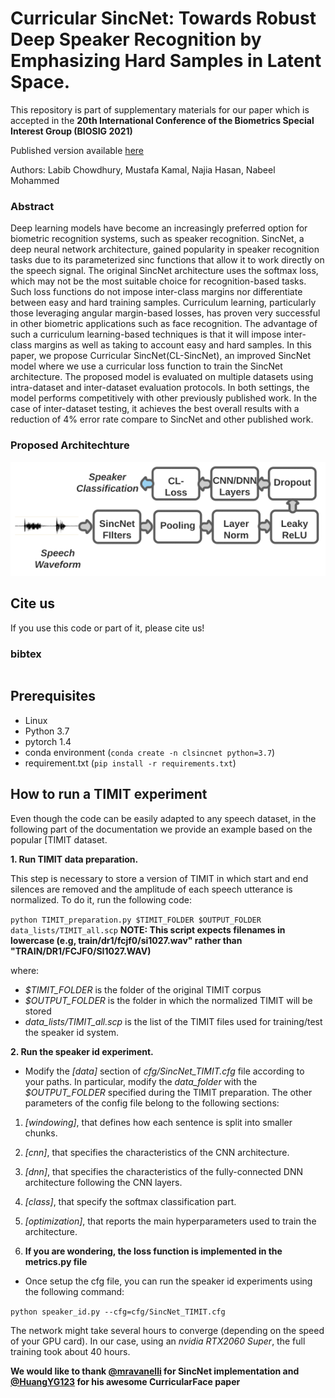 # Curricular SincNet: Towards Robust Deep Speaker Recognition by Emphasizing Hard Samples in Latent Space.
This repository is part of supplementary materials for our paper which is accepted in the **20th International Conference of the Biometrics Special Interest Group (BIOSIG 2021)**

Published version available [here](www.biosig.de)

Authors: Labib Chowdhury, Mustafa Kamal, Najia Hasan, Nabeel Mohammed

### Abstract
Deep learning models have become an increasingly preferred option for biometric recognition systems, such as speaker recognition. SincNet, a deep neural network architecture, gained popularity in speaker recognition tasks due to its parameterized sinc functions that allow it to work directly on the speech signal. The original SincNet architecture uses the softmax loss, which may not be the most suitable choice for recognition-based tasks. Such loss functions do not impose inter-class margins nor differentiate between easy and hard training samples. Curriculum learning, particularly those leveraging angular margin-based losses, has proven very successful in other biometric applications such as face recognition. The advantage of such a curriculum learning-based techniques is that it will impose inter-class margins as well as taking to account easy and hard samples.  In this paper, we propose Curricular SincNet(CL-SincNet), an improved SincNet model where we use a curricular loss function to train the SincNet architecture. The proposed model is evaluated on multiple datasets using intra-dataset and inter-dataset evaluation protocols. In both settings, the model performs competitively with other previously published work. In the case of inter-dataset testing, it achieves the best overall results with a reduction of  4\% error rate compare to SincNet and other published work.



### Proposed Architechture
![](network.png "CL SincNet")

## Cite us
If you use this code or part of it, please cite us!
### bibtex
```

```
## Prerequisites
- Linux
- Python 3.7
- pytorch 1.4
- conda environment (``` conda create -n clsincnet python=3.7 ```)
- requirement.txt (``` pip install -r requirements.txt ```)

## How to run a TIMIT experiment
Even though the code can be easily adapted to any speech dataset, in the following part of the documentation we provide an example based on the popular [TIMIT dataset.

**1. Run TIMIT data preparation.**

This step is necessary to store a version of TIMIT in which start and end silences are removed and the amplitude of each speech utterance is normalized. To do it, run the following code:

``
python TIMIT_preparation.py $TIMIT_FOLDER $OUTPUT_FOLDER data_lists/TIMIT_all.scp
``
**NOTE: This script expects filenames in lowercase (e.g, train/dr1/fcjf0/si1027.wav" rather than "TRAIN/DR1/FCJF0/SI1027.WAV)**

where:
- *$TIMIT_FOLDER* is the folder of the original TIMIT corpus
- *$OUTPUT_FOLDER* is the folder in which the normalized TIMIT will be stored
- *data_lists/TIMIT_all.scp* is the list of the TIMIT files used for training/test the speaker id system.

**2. Run the speaker id experiment.**

- Modify the *[data]* section of *cfg/SincNet_TIMIT.cfg* file according to your paths. In particular, modify the *data_folder* with the *$OUTPUT_FOLDER* specified during the TIMIT preparation. The other parameters of the config file belong to the following sections:
 1. *[windowing]*, that defines how each sentence is split into smaller chunks.
 2. *[cnn]*,  that specifies the characteristics of the CNN architecture.
 3. *[dnn]*,  that specifies the characteristics of the fully-connected DNN architecture following the CNN layers.
 4. *[class]*, that specify the softmax classification part.
 5. *[optimization]*, that reports the main hyperparameters used to train the architecture.

 6. **If you are wondering, the loss function is implemented in the metrics.py file**

- Once setup the cfg file, you can run the speaker id experiments using the following command:

``
python speaker_id.py --cfg=cfg/SincNet_TIMIT.cfg
``

The network might take several hours to converge (depending on the speed of your GPU card). In our case, using an *nvidia RTX2060 Super*, the full training took about 40 hours. 



**We would like to thank [@mravanelli](https://github.com/mravanelli/SincNet) for SincNet implementation and [@HuangYG123](https://github.com/HuangYG123) for his awesome CurricularFace paper**

